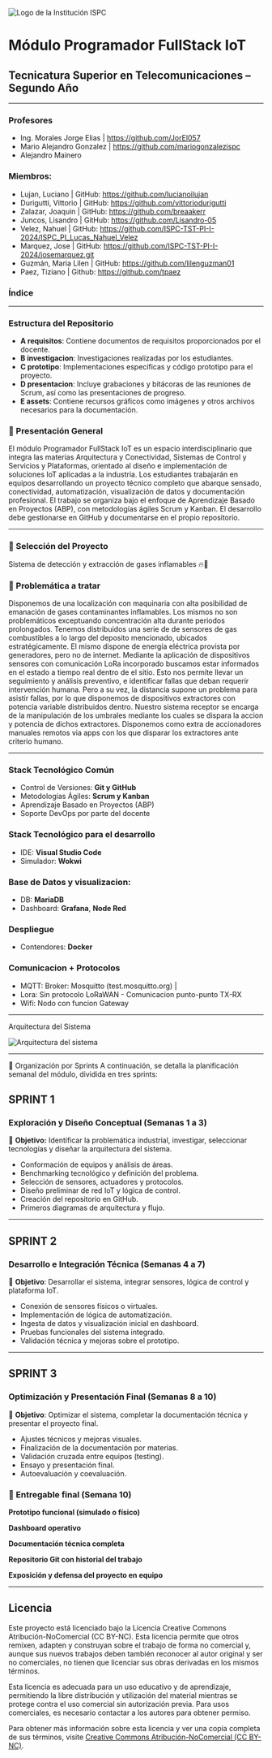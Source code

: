 ![Logo de la Institución ISPC](E%20assets/caratula.png)

# Módulo Programador FullStack IoT
## Tecnicatura Superior en Telecomunicaciones – Segundo Año

---------------------------

### Profesores
- Ing. Morales Jorge Elias | https://github.com/JorEl057
- Mario Alejandro Gonzalez | https://github.com/mariogonzalezispc
- Alejandro Mainero

### Miembros:
- Lujan, Luciano | GitHub: https://github.com/lucianoilujan
- Durigutti, Vittorio | GitHub: https://github.com/vittoriodurigutti
- Zalazar, Joaquin | GitHub: https://github.com/breaakerr
- Juncos, Lisandro | GitHub: https://github.com/Lisandro-05
- Velez, Nahuel | GitHub: https://github.com/ISPC-TST-PI-I-2024/ISPC_PI_Lucas_Nahuel_Velez 
- Marquez, Jose | GitHub: https://github.com/ISPC-TST-PI-I-2024/josemarquez.git
- Guzmán, Maria Lilen | GitHub: https://github.com/lilenguzman01
- Paez, Tiziano | Github: https://github.com/tpaez

### Índice

---------------------------
### Estructura del Repositorio

- **A requisitos**: Contiene documentos de requisitos proporcionados por el docente.
- **B investigacion**: Investigaciones realizadas por los estudiantes.
- **C prototipo**: Implementaciones específicas y código prototipo para el proyecto.
- **D presentacion**: Incluye grabaciones y bitácoras de las reuniones de Scrum, así como las presentaciones de progreso.
- **E assets**: Contiene recursos gráficos como imágenes y otros archivos necesarios para la documentación.

### 🔹 Presentación General  

El módulo Programador FullStack IoT es un espacio interdisciplinario que integra las materias Arquitectura y Conectividad, Sistemas de Control y Servicios y Plataformas, orientado al diseño e implementación de soluciones IoT aplicadas a la industria.
Los estudiantes trabajarán en equipos desarrollando un proyecto técnico completo que abarque sensado, conectividad, automatización, visualización de datos y documentación profesional.
El trabajo se organiza bajo el enfoque de Aprendizaje Basado en Proyectos (ABP), con metodologías ágiles Scrum y Kanban.
El desarrollo debe gestionarse en GitHub y documentarse en el propio repositorio.

---------------------------

### 🔹 Selección del Proyecto  

Sistema de detección y extracción de gases inflamables 🔥​​🚨​

### 🔹 Problemática a tratar
Disponemos de una localización con maquinaria con alta posibilidad de emanación de gases contaminantes inflamables. Los mismos no son problemáticos exceptuando concentración alta durante periodos prolongados. Tenemos distribuidos una serie de de sensores de gas combustibles a lo largo del deposito mencionado, ubicados estratégicamente. El mismo dispone de energía eléctrica provista por generadores, pero no de internet. Mediante la aplicación de dispositivos sensores con comunicación LoRa incorporado buscamos estar informados en el estado a tiempo real dentro de el sitio. Esto nos permite llevar un seguimiento y análisis preventivo, e identificar fallas que deban requerir intervención humana. Pero a su vez, la distancia supone un problema para asistir fallas, por lo que disponemos de dispositivos extractores con potencia variable distribuidos dentro. Nuestro sistema receptor se encarga de la manipulación de los umbrales mediante los cuales se dispara la accion y potencia de dichos extractores. Disponemos como extra de accionadores manuales remotos via apps con los que disparar los extractores ante criterio humano.

-----------------------------

### Stack Tecnológico Común

- Control de Versiones: **Git y GitHub**
- Metodologías Ágiles: **Scrum y Kanban**
- Aprendizaje Basado en Proyectos (ABP)
- Soporte DevOps por parte del docente

### Stack Tecnológico para el desarrollo

- IDE: **Visual Studio Code**
- Simulador: **Wokwi**

### Base de Datos y visualizacion:

- DB: **MariaDB**
- Dashboard: **Grafana**, **Node Red**

###  Despliegue

- Contendores: **Docker**

### Comunicacion + Protocolos

- MQTT: Broker: Mosquitto (test.mosquitto.org) | 
- Lora: Sin protocolo LoRaWAN - Comunicacion punto-punto TX-RX  
- Wifi: Nodo con funcion Gateway

-----------------------------

Arquitectura del Sistema 

![Arquitectura del sistema](E%20assets/arquitectura2.png)

-----------------------------

🔁 Organización por Sprints
A continuación, se detalla la planificación semanal del módulo, dividida en tres sprints:  


## SPRINT 1  

### Exploración y Diseño Conceptual (Semanas 1 a 3)
🎯 **Objetivo:** Identificar la problemática industrial, investigar, seleccionar tecnologías y diseñar la arquitectura del sistema.
- Conformación de equipos y análisis de áreas.
- Benchmarking tecnológico y definición del problema.
- Selección de sensores, actuadores y protocolos.
- Diseño preliminar de red IoT y lógica de control.
- Creación del repositorio en GitHub.
- Primeros diagramas de arquitectura y flujo.

-----------------------------

## SPRINT 2  

### Desarrollo e Integración Técnica (Semanas 4 a 7)
🎯 **Objetivo**: Desarrollar el sistema, integrar sensores, lógica de control y plataforma IoT.
- Conexión de sensores físicos o virtuales.
- Implementación de lógica de automatización.
- Ingesta de datos y visualización inicial en dashboard.
- Pruebas funcionales del sistema integrado.
- Validación técnica y mejoras sobre el prototipo.

-----------------------------

## SPRINT 3  

### Optimización y Presentación Final (Semanas 8 a 10)
🎯 **Objetivo**: Optimizar el sistema, completar la documentación técnica y presentar el proyecto final.
- Ajustes técnicos y mejoras visuales.
- Finalización de la documentación por materias.
- Validación cruzada entre equipos (testing).
- Ensayo y presentación final.
- Autoevaluación y coevaluación.

### 🎯 Entregable final (Semana 10)  

**Prototipo funcional (simulado o físico)**

**Dashboard operativo**

**Documentación técnica completa**

**Repositorio Git con historial del trabajo**

**Exposición y defensa del proyecto en equipo**


-----------------------------

## Licencia

Este proyecto está licenciado bajo la Licencia Creative Commons Atribución-NoComercial (CC BY-NC). Esta licencia permite que otros remixen, adapten y construyan sobre el trabajo de forma no comercial y, aunque sus nuevos trabajos deben también reconocer al autor original y ser no comerciales, no tienen que licenciar sus obras derivadas en los mismos términos.

Esta licencia es adecuada para un uso educativo y de aprendizaje, permitiendo la libre distribución y utilización del material mientras se protege contra el uso comercial sin autorización previa. Para usos comerciales, es necesario contactar a los autores para obtener permiso.

Para obtener más información sobre esta licencia y ver una copia completa de sus términos, visite [Creative Commons Atribución-NoComercial (CC BY-NC)](https://creativecommons.org/licenses/by-nc/4.0/).

